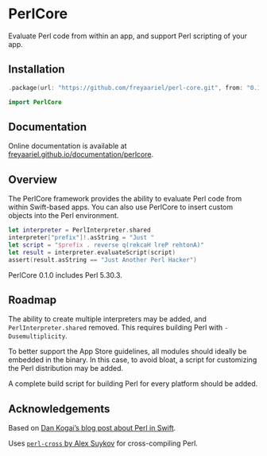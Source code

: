 # PerlCore

Evaluate Perl code from within an app, and support Perl scripting of your app.


## Installation

```swift
.package(url: "https://github.com/freyaariel/perl-core.git", from: "0.1.0")
```

```swift
import PerlCore
```


## Documentation

Online documentation is available at [freyaariel.github.io/documentation/perlcore](https://freyaariel.github.io/documentation/perlcore/).


## Overview

The PerlCore framework provides the ability to evaluate Perl code from within Swift-based apps. You can also use PerlCore to insert custom objects into the Perl environment.

```swift
let interpreter = PerlInterpreter.shared
interpreter["prefix"]!.asString = "Just "
let script = "$prefix . reverse q(rekcaH lreP rehtonA)"
let result = interpreter.evaluateScript(script)
assert(result.asString == "Just Another Perl Hacker")
```

PerlCore 0.1.0 includes Perl 5.30.3.


## Roadmap

The ability to create multiple interpreters may be added, and `PerlInterpreter.shared` removed. This requires building Perl with `-Dusemultiplicity`.

To better support the App Store guidelines, all modules should ideally be embedded in the binary. In this case, to avoid bloat, a script for customizing the Perl distribution may be added. 

A complete build script for building Perl for every platform should be added.


## Acknowledgements

Based on [Dan Kogai’s blog post about Perl in Swift](https://qiita.com/dankogai/items/d63dfda25088165deed5).

Uses [`perl-cross` by Alex Suykov](https://github.com/arsv/perl-cross) for cross-compiling Perl.

